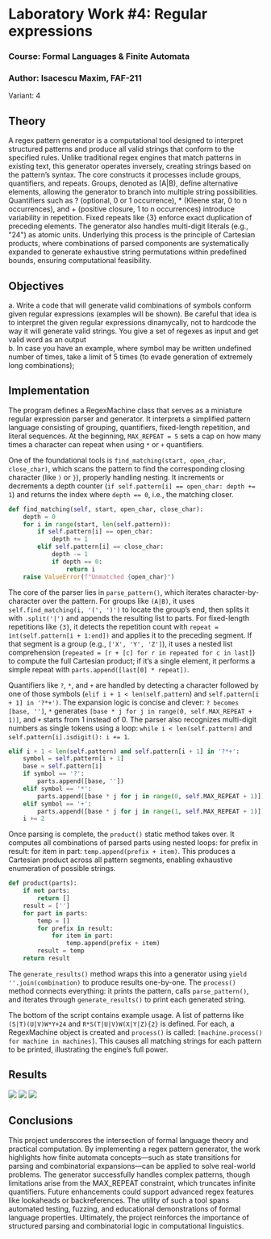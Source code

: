 # Laboratory Work #4: Regular expressions
### Course: Formal Languages & Finite Automata
### Author: Isacescu Maxim, FAF-211
Variant: 4

## Theory
A regex pattern generator is a computational tool designed to interpret structured patterns and produce all valid strings that conform to the specified rules. Unlike traditional regex engines that match patterns in existing text, this generator operates inversely, creating strings based on the pattern’s syntax. The core constructs it processes include groups, quantifiers, and repeats. Groups, denoted as (A|B), define alternative elements, allowing the generator to branch into multiple string possibilities. Quantifiers such as ? (optional, 0 or 1 occurrence), * (Kleene star, 0 to n occurrences), and + (positive closure, 1 to n occurrences) introduce variability in repetition. Fixed repeats like {3} enforce exact duplication of preceding elements. The generator also handles multi-digit literals (e.g., "24") as atomic units. Underlying this process is the principle of Cartesian products, where combinations of parsed components are systematically expanded to generate exhaustive string permutations within predefined bounds, ensuring computational feasibility.

## Objectives
a. Write a code that will generate valid combinations of symbols conform given regular expressions (examples will be shown). Be careful that idea is to interpret the given regular expressions dinamycally, not to hardcode the way it will generate valid strings. You give a set of regexes as input and get valid word as an output    
b. In case you have an example, where symbol may be written undefined number of times, take a limit of 5 times (to evade generation of extremely long combinations);

## Implementation
The program defines a RegexMachine class that serves as a miniature regular expression parser and generator. It interprets a simplified pattern language consisting of grouping, quantifiers, fixed-length repetition, and literal sequences. At the beginning, `MAX_REPEAT = 5` sets a cap on how many times a character can repeat when using `*` or `+` quantifiers.

One of the foundational tools is `find_matching(start, open_char, close_char)`, which scans the pattern to find the corresponding closing character (like `)` or `}`), properly handling nesting. It increments or decrements a depth counter (`if self.pattern[i] == open_char: depth += 1`) and returns the index where `depth == 0`, i.e., the matching closer.
```python
def find_matching(self, start, open_char, close_char):
    depth = 0
    for i in range(start, len(self.pattern)):
        if self.pattern[i] == open_char:
            depth += 1
        elif self.pattern[i] == close_char:
            depth -= 1
            if depth == 0:
                return i
    raise ValueError(f"Unmatched {open_char}")
```

The core of the parser lies in `parse_pattern()`, which iterates character-by-character over the pattern. For groups like `(A|B)`, it uses `self.find_matching(i, '(', ')')` to locate the group’s end, then splits it with `.split('|')` and appends the resulting list to parts. For fixed-length repetitions like `{3}`, it detects the repetition count with `repeat = int(self.pattern[i + 1:end])` and applies it to the preceding segment. If that segment is a group (e.g., `['X', 'Y', 'Z']`), it uses a nested list comprehension (`repeated = [r + [c] for r in repeated for c in last]`) to compute the full Cartesian product; if it’s a single element, it performs a simple repeat with `parts.append([last[0] * repeat])`.

Quantifiers like `?`, `*`, and `+` are handled by detecting a character followed by one of those symbols (`elif i + 1 < len(self.pattern`) and `self.pattern[i + 1] in '?*+')`. The expansion logic is concise and clever: `? becomes [base, '']`, `*` generates `[base * j for j in range(0, self.MAX_REPEAT + 1)]`, and `+` starts from 1 instead of 0. The parser also recognizes multi-digit numbers as single tokens using a loop: `while i < len(self.pattern)` and `self.pattern[i].isdigit(): i += 1`.

```python
elif i + 1 < len(self.pattern) and self.pattern[i + 1] in '?*+':
    symbol = self.pattern[i + 1]
    base = self.pattern[i]
    if symbol == '?':
        parts.append([base, ''])
    elif symbol == '*':
        parts.append([base * j for j in range(0, self.MAX_REPEAT + 1)])
    elif symbol == '+':
        parts.append([base * j for j in range(1, self.MAX_REPEAT + 1)])
    i += 2
```

Once parsing is complete, the `product()` static method takes over. It computes all combinations of parsed parts using nested loops: for prefix in result: for item in part: `temp.append(prefix + item)`. This produces a Cartesian product across all pattern segments, enabling exhaustive enumeration of possible strings.
```python
def product(parts):
    if not parts:
        return []
    result = ['']
    for part in parts:
        temp = []
        for prefix in result:
            for item in part:
                temp.append(prefix + item)
        result = temp
    return result
```

The `generate_results()` method wraps this into a generator using `yield ''.join(combination)` to produce results one-by-one. The `process()` method connects everything: it prints the pattern, calls `parse_pattern()`, and iterates through `generate_results()` to print each generated string.

The bottom of the script contains example usage. A list of patterns like `(S|T)(U|V)W*Y+24` and `R*S(T|U|V)W(X|Y|Z){2}` is defined. For each, a RegexMachine object is created and `process()` is called: `[machine.process() for machine in machines]`. This causes all matching strings for each pattern to be printed, illustrating the engine’s full power.

## Results

<img src="output/output1.png">

<img src="output/output2.png">

<img src="output/output3.png">


## Conclusions
This project underscores the intersection of formal language theory and practical computation. By implementing a regex pattern generator, the work highlights how finite automata concepts—such as state transitions for parsing and combinatorial expansions—can be applied to solve real-world problems. The generator successfully handles complex patterns, though limitations arise from the MAX_REPEAT constraint, which truncates infinite quantifiers. Future enhancements could support advanced regex features like lookaheads or backreferences. The utility of such a tool spans automated testing, fuzzing, and educational demonstrations of formal language properties. Ultimately, the project reinforces the importance of structured parsing and combinatorial logic in computational linguistics.



